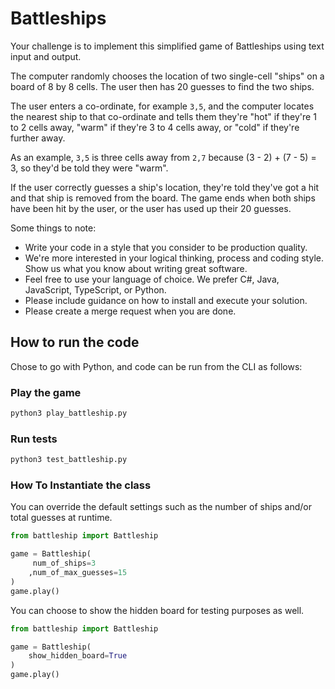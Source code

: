 # Battleships

Your challenge is to implement this simplified game of Battleships using text input and output.

The computer randomly chooses the location of two single-cell "ships" on a board of 8 by 8 cells.  The user then has 20 guesses to find the two ships.

The user enters a co-ordinate, for example `3,5`, and the computer locates the nearest ship to that co-ordinate and tells them they're "hot" if they're 1 to 2 cells away, "warm" if they're 3 to 4 cells away, or "cold" if they're further away.

As an example, `3,5` is three cells away from `2,7` because (3 - 2) + (7 - 5) = 3, so they'd be told they were "warm".

If the user correctly guesses a ship's location, they're told they've got a hit and that ship is removed from the board.  The game ends when both ships have been hit by the user, or the user has used up their 20 guesses.

Some things to note:
* Write your code in a style that you consider to be production quality. 
* We're more interested in your logical thinking, process and coding style. Show us what you know about writing great software.
* Feel free to use your language of choice. We prefer C#, Java, JavaScript, TypeScript, or Python.
* Please include guidance on how to install and execute your solution.
* Please create a merge request when you are done.


## How to run the code
Chose to go with Python, and code can be run from the CLI as follows:

### Play the game
```bash
python3 play_battleship.py
```

### Run tests
```bash
python3 test_battleship.py
```

### How To Instantiate the class
You can override the default settings such as the number of ships and/or total guesses at runtime.
```py
from battleship import Battleship

game = Battleship(
     num_of_ships=3
    ,num_of_max_guesses=15
)
game.play()
```

You can choose to show the hidden board for testing purposes as well.
```py
from battleship import Battleship

game = Battleship(
    show_hidden_board=True
)
game.play()
```